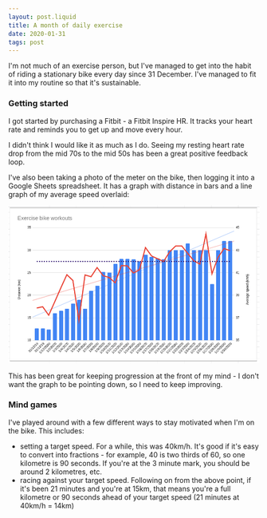```yaml
---
layout: post.liquid
title: A month of daily exercise
date: 2020-01-31
tags: post
---
```


I'm not much of an exercise person, but I've managed to get into the habit of riding a stationary bike every day since 31 December. I've managed to fit it into my routine so that it's sustainable.

### Getting started

I got started by purchasing a Fitbit - a Fitbit Inspire HR. It tracks your heart rate and reminds you to get up and move every hour.

I didn't think I would like it as much as I do. Seeing my resting heart rate drop from the mid 70s to the mid 50s has been a great positive feedback loop.

I've also been taking a photo of the meter on the bike, then logging it into a Google Sheets spreadsheet. It has a graph with distance in bars and a line graph of my average speed overlaid:

![Exercise bike graph](/blog/images/exercise-bike-graph.png)

This has been great for keeping progression at the front of my mind - I don't want the graph to be pointing down, so I need to keep improving.

### Mind games

I've played around with a few different ways to stay motivated when I'm on the bike. This includes:
- setting a target speed. For a while, this was 40km/h. It's good if it's easy to convert into fractions - for example, 40 is two thirds of 60, so one kilometre is 90 seconds. If you're at the 3 minute mark, you should be around 2 kilometres, etc.
- racing against your target speed. Following on from the above point, if it's been 21 minutes and you're at 15km, that means you're a full kilometre or 90 seconds ahead of your target speed (21 minutes at 40km/h = 14km)